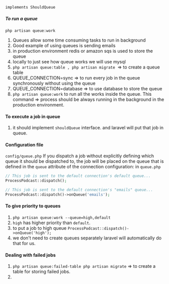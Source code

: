 `implements ShouldQueue`
##### To run a queue
`php artisan queue:work`
  
1. Queues allow some time consuming tasks to run in background
2. Good example of using queues is sending emails
3. in production environment redis or amazon sqs is used to store the queue
4. locally to just see how queue works we will use mysql
5. `php artisan queue:table , php artisan migrate`  => to create a queue table
6. QUEUE_CONNECTION=sync => to run every job in the queue synchronously without using the queue
7. QUEUE_CONNECTION=database => to use database to store the queue
8. `php artisan queue:work` to run all the works inside the queue. This command => process should be always running in the background in the production environment.
#### To execute a job in queue
1. it should implement `shouldQueue` interface. and laravel will put that job in queue.

#### Configuration file
`config/queue.php`
If you dispatch a job without explicitly defining which queue it should be dispatched to, the job will be placed on the queue that is defined in the `queue` attribute of the connection configuration:
in `queue.php`
```php
// This job is sent to the default connection's default queue...
ProcessPodcast::dispatch();

// This job is sent to the default connection's "emails" queue...
ProcessPodcast::dispatch()->onQueue('emails');
```
#### To give priority to queues
1. `php artisan queue:work --queue=high,default`
2. `high` has higher priority than `default`.
3. to put a job to high queue `ProcessPodcast::dispatch()->onQueue('high');`
4. we don't need to create queues separately laravel will automatically do that for us. 

#### Dealing with failed jobs
1. `php artisan queue:failed-table php artisan migrate` => to create a table for storing failed jobs.
2. 
